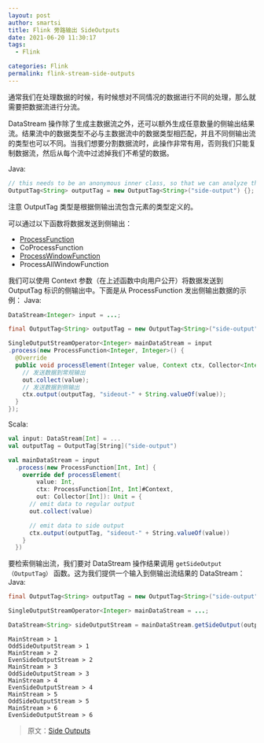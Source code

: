 ```yaml
---
layout: post
author: smartsi
title: Flink 旁路输出 SideOutputs
date: 2021-06-20 11:30:17
tags:
  - Flink

categories: Flink
permalink: flink-stream-side-outputs
---
```


通常我们在处理数据的时候，有时候想对不同情况的数据进行不同的处理，那么就需要把数据流进行分流。



DataStream 操作除了生成主数据流之外，还可以额外生成任意数量的侧输出结果流。结果流中的数据类型不必与主数据流中的数据类型相匹配，并且不同侧输出流的类型也可以不同。当我们想要分割数据流时，此操作非常有用，否则我们只能复制数据流，然后从每个流中过滤掉我们不希望的数据。

Java:
```java
// this needs to be an anonymous inner class, so that we can analyze the type
OutputTag<String> outputTag = new OutputTag<String>("side-output") {};
```

注意 OutputTag 类型是根据侧输出流包含元素的类型定义的。

可以通过以下函数将数据发送到侧输出：
- [ProcessFunction](https://ci.apache.org/projects/flink/flink-docs-release-1.7/dev/stream/operators/process_function.html)
- CoProcessFunction
- [ProcessWindowFunction](https://ci.apache.org/projects/flink/flink-docs-release-1.7/dev/stream/operators/windows.html#processwindowfunction)
- ProcessAllWindowFunction

我们可以使用 Context 参数（在上述函数中向用户公开）将数据发送到 OutputTag 标识的侧输出中。下面是从 ProcessFunction 发出侧输出数据的示例：
Java:
```java
DataStream<Integer> input = ...;

final OutputTag<String> outputTag = new OutputTag<String>("side-output"){};

SingleOutputStreamOperator<Integer> mainDataStream = input
.process(new ProcessFunction<Integer, Integer>() {
  @Override
  public void processElement(Integer value, Context ctx, Collector<Integer> out) throws Exception {
    // 发送数据到常规输出
    out.collect(value);
    // 发送数据到侧输出
    ctx.output(outputTag, "sideout-" + String.valueOf(value));
  }
});
```
Scala:
```scala
val input: DataStream[Int] = ...
val outputTag = OutputTag[String]("side-output")

val mainDataStream = input
  .process(new ProcessFunction[Int, Int] {
    override def processElement(
        value: Int,
        ctx: ProcessFunction[Int, Int]#Context,
        out: Collector[Int]): Unit = {
      // emit data to regular output
      out.collect(value)

      // emit data to side output
      ctx.output(outputTag, "sideout-" + String.valueOf(value))
    }
  })
```
要检索侧输出流，我们要对 DataStream 操作结果调用 `getSideOutput（OutputTag）` 函数。这为我们提供一个输入到侧输出流结果的 DataStream：
Java:
```java
final OutputTag<String> outputTag = new OutputTag<String>("side-output"){};

SingleOutputStreamOperator<Integer> mainDataStream = ...;

DataStream<String> sideOutputStream = mainDataStream.getSideOutput(outputTag);
```

```
MainStream > 1
OddSideOutputStream > 1
MainStream > 2
EvenSideOutputStream > 2
MainStream > 3
OddSideOutputStream > 3
MainStream > 4
EvenSideOutputStream > 4
MainStream > 5
OddSideOutputStream > 5
MainStream > 6
EvenSideOutputStream > 6
```




> 原文：[Side Outputs](https://ci.apache.org/projects/flink/flink-docs-stable/dev/stream/side_output.html)
